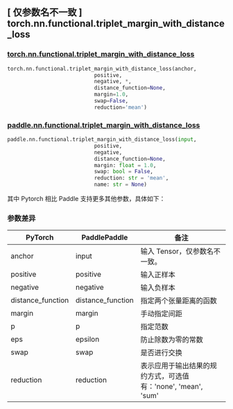 ## [ 仅参数名不一致 ] torch.nn.functional.triplet_margin_with_distance_loss

### [torch.nn.functional.triplet_margin_with_distance_loss](https://pytorch.org/docs/stable/generated/torch.nn.functional.triplet_margin_with_distance_loss.html?highlight=triplet_margin_with_distance_loss#torch.nn.functional.triplet_margin_with_distance_loss)

```python
torch.nn.functional.triplet_margin_with_distance_loss(anchor,
                            positive,
                            negative, *,
                            distance_function=None,
                            margin=1.0,
                            swap=False,
                            reduction='mean')
```

### [paddle.nn.functional.triplet_margin_with_distance_loss](https://www.paddlepaddle.org.cn/documentation/docs/zh/api/paddle/nn/functional/triplet_margin_with_distance_loss_cn.html)

```python
paddle.nn.functional.triplet_margin_with_distance_loss(input,
                            positive,
                            negative,
                            distance_function=None,
                            margin: float = 1.0,
                            swap: bool = False,
                            reduction: str = 'mean',
                            name: str = None)
```

其中 Pytorch 相⽐ Paddle ⽀持更多其他参数，具体如下：
### 参数差异
| PyTorch       | PaddlePaddle | 备注                                                   |
| ------------- | ------------ | ------------------------------------------------------ |
| anchor          | input         | 输入 Tensor，仅参数名不一致。                   |
| positive          | positive         | 输入正样本                                 |
| negative          | negative         | 输入负样本                                     |
| distance_function | distance_function |  指定两个张量距离的函数                                      |
| margin          | margin         |  手动指定间距                                  |
| p          | p         | 指定范数                                 |
| eps          | epsilon         | 防止除数为零的常数                                  |
| swap          | swap         | 是否进行交换                                  |
| reduction          | reduction         | 表示应用于输出结果的规约方式，可选值有：'none', 'mean', 'sum'                         |
